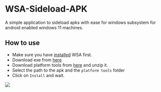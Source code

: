 # WSA-Sideload-APK
A simple application to sideload apks with ease for windows subsystem for android enabled windows 11 machines. 

## How to use
* Make sure you have [installed](https://docs.microsoft.com/en-us/windows/android/wsa/) WSA first. 
* Download exe from [here](https://github.com/Parajulibkrm/WSA-Sideload-APK/releases)
* Download platform tools from [here](https://developer.android.com/studio/releases/platform-tools) and unzip it. 
* Select the path to the apk and the `platform tools` folder 
* Click on `Install` and wait. 


![](https://cdn.discordapp.com/attachments/746223304540684360/900940145635774484/247284838_1239070576570461_262424617962964862_n.png)
